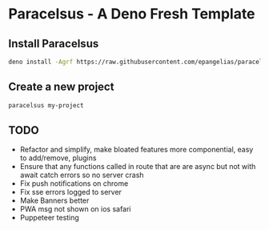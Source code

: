 # Paracelsus - A Deno Fresh Template

## Install Paracelsus

```bash
deno install -Agrf https://raw.githubusercontent.com/epangelias/paracelsus/refs/heads/main/tasks/paracelsus.ts
```

## Create a new project

```bash
paracelsus my-project
```

## TODO

- Refactor and simplify, make bloated features more componential, easy to add/remove, plugins
- Ensure that any functions called in route that are are async but not with await catch errors so no server crash
- Fix push notifications on chrome
- Fix sse errors logged to server
- Make Banners better
- PWA msg not shown on ios safari
- Puppeteer testing
